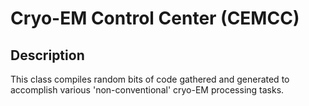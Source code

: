 # Cryo-EM Control Center (CEMCC)
## Description
This class compiles random bits of code gathered and generated to accomplish various 'non-conventional' cryo-EM processing tasks.
